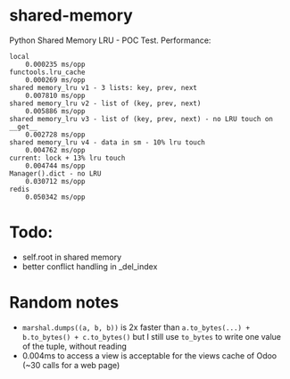 # shared-memory

Python Shared Memory LRU - POC Test. Performance:

```
local
    0.000235 ms/opp
functools.lru_cache
    0.000269 ms/opp
shared memory_lru v1 - 3 lists: key, prev, next
    0.007810 ms/opp
shared memory_lru v2 - list of (key, prev, next)
    0.005886 ms/opp
shared memory_lru v3 - list of (key, prev, next) - no LRU touch on __get__
    0.002728 ms/opp
shared memory_lru v4 - data in sm - 10% lru touch
    0.004762 ms/opp
current: lock + 13% lru touch
    0.004744 ms/opp
Manager().dict - no LRU
    0.030712 ms/opp
redis
    0.050342 ms/opp
```

# Todo:

- self.root in shared memory
- better conflict handling in _del_index

# Random notes

- `marshal.dumps((a, b, b))` is 2x faster than `a.to_bytes(...) + b.to_bytes() + c.to_bytes()`
  but I still use `to_bytes` to write one value of the tuple, without reading
- 0.004ms to access a view is acceptable for the views cache of Odoo (~30 calls for a web page)
